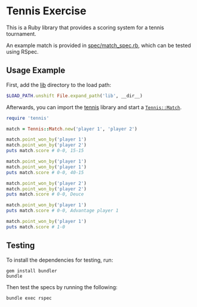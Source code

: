 # Tennis Exercise

This is a Ruby library that provides a scoring system for a tennis tournament.

An example match is provided in [spec/match_spec.rb](spec/match_spec.rb), which can be tested using RSpec.

## Usage Example

First, add the [lib](lib) directory to the load path:

```ruby
$LOAD_PATH.unshift File.expand_path('lib', __dir__)
```

Afterwards, you can import the [tennis](lib/tennis) library and start a [`Tennis::Match`](lib/tennis/match.rb).

```ruby
require 'tennis'

match = Tennis::Match.new('player 1', 'player 2')

match.point_won_by('player 1')
match.point_won_by('player 2')
puts match.score # 0-0, 15-15

match.point_won_by('player 1')
match.point_won_by('player 1')
puts match.score # 0-0, 40-15

match.point_won_by('player 2')
match.point_won_by('player 2')
puts match.score # 0-0, Deuce

match.point_won_by('player 1')
puts match.score # 0-0, Advantage player 1

match.point_won_by('player 1')
puts match.score # 1-0
```

## Testing

To install the dependencies for testing, run:

```
gem install bundler
bundle
```

Then test the specs by running the following:

```
bundle exec rspec
```
